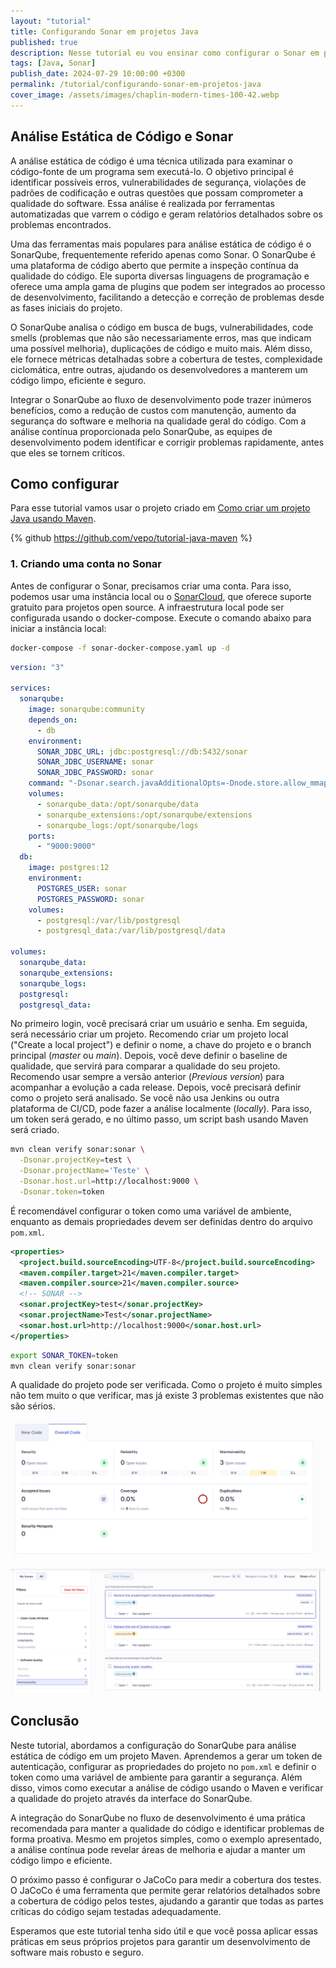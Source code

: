 ```yaml
---
layout: "tutorial"
title: Configurando Sonar em projetos Java
published: true
description: Nesse tutorial eu vou ensinar como configurar o Sonar em projetos Java.
tags: [Java, Sonar]
publish_date: 2024-07-29 10:00:00 +0300
permalink: /tutorial/configurando-sonar-em-projetos-java
cover_image: /assets/images/chaplin-modern-times-100-42.webp
---
```


## Análise Estática de Código e Sonar

A análise estática de código é uma técnica utilizada para examinar o código-fonte de um programa sem executá-lo. O objetivo principal é identificar possíveis erros, vulnerabilidades de segurança, violações de padrões de codificação e outras questões que possam comprometer a qualidade do software. Essa análise é realizada por ferramentas automatizadas que varrem o código e geram relatórios detalhados sobre os problemas encontrados.

Uma das ferramentas mais populares para análise estática de código é o SonarQube, frequentemente referido apenas como Sonar. O SonarQube é uma plataforma de código aberto que permite a inspeção contínua da qualidade do código. Ele suporta diversas linguagens de programação e oferece uma ampla gama de plugins que podem ser integrados ao processo de desenvolvimento, facilitando a detecção e correção de problemas desde as fases iniciais do projeto.

O SonarQube analisa o código em busca de bugs, vulnerabilidades, code smells (problemas que não são necessariamente erros, mas que indicam uma possível melhoria), duplicações de código e muito mais. Além disso, ele fornece métricas detalhadas sobre a cobertura de testes, complexidade ciclomática, entre outras, ajudando os desenvolvedores a manterem um código limpo, eficiente e seguro.

Integrar o SonarQube ao fluxo de desenvolvimento pode trazer inúmeros benefícios, como a redução de custos com manutenção, aumento da segurança do software e melhoria na qualidade geral do código. Com a análise contínua proporcionada pelo SonarQube, as equipes de desenvolvimento podem identificar e corrigir problemas rapidamente, antes que eles se tornem críticos.

## Como configurar

Para esse tutorial vamos usar o projeto criado em [Como criar um projeto Java usando Maven](/tutorial/como-criar-um-projeto-java-usando-maven).

{% github https://github.com/vepo/tutorial-java-maven %}

### 1. Criando uma conta no Sonar

Antes de configurar o Sonar, precisamos criar uma conta. Para isso, podemos usar uma instância local ou o [SonarCloud](https://sonarcloud.io), que oferece suporte gratuito para projetos open source. A infraestrutura local pode ser configurada usando o docker-compose. Execute o comando abaixo para iniciar a instância local:


```bash
docker-compose -f sonar-docker-compose.yaml up -d
```

```yaml
version: "3"

services:
  sonarqube:
    image: sonarqube:community
    depends_on:
      - db
    environment:
      SONAR_JDBC_URL: jdbc:postgresql://db:5432/sonar
      SONAR_JDBC_USERNAME: sonar
      SONAR_JDBC_PASSWORD: sonar
    command: "-Dsonar.search.javaAdditionalOpts=-Dnode.store.allow_mmap=false"
    volumes:
      - sonarqube_data:/opt/sonarqube/data
      - sonarqube_extensions:/opt/sonarqube/extensions
      - sonarqube_logs:/opt/sonarqube/logs
    ports:
      - "9000:9000"
  db:
    image: postgres:12
    environment:
      POSTGRES_USER: sonar
      POSTGRES_PASSWORD: sonar
    volumes:
      - postgresql:/var/lib/postgresql
      - postgresql_data:/var/lib/postgresql/data

volumes:
  sonarqube_data:
  sonarqube_extensions:
  sonarqube_logs:
  postgresql:
  postgresql_data:
```

No primeiro login, você precisará criar um usuário e senha. Em seguida, será necessário criar um projeto. Recomendo criar um projeto local ("Create a local project") e definir o nome, a chave do projeto e o branch principal (_master_ ou _main_). Depois, você deve definir o baseline de qualidade, que servirá para comparar a qualidade do seu projeto. Recomendo usar sempre a versão anterior (_Previous version_) para acompanhar a evolução a cada release. Depois, você precisará definir como o projeto será analisado. Se você não usa Jenkins ou outra plataforma de CI/CD, pode fazer a análise localmente (_locally_). Para isso, um token será gerado, e no último passo, um script bash usando Maven será criado.

```bash
mvn clean verify sonar:sonar \
  -Dsonar.projectKey=test \
  -Dsonar.projectName='Teste' \
  -Dsonar.host.url=http://localhost:9000 \
  -Dsonar.token=token
```

É recomendável configurar o token como uma variável de ambiente, enquanto as demais propriedades devem ser definidas dentro do arquivo `pom.xml`.

```xml
<properties>
  <project.build.sourceEncoding>UTF-8</project.build.sourceEncoding>
  <maven.compiler.target>21</maven.compiler.target>
  <maven.compiler.source>21</maven.compiler.source>
  <!-- SONAR -->
  <sonar.projectKey>test</sonar.projectKey>
  <sonar.projectName>Test</sonar.projectName>
  <sonar.host.url>http://localhost:9000</sonar.host.url>
</properties>
```

```bash
export SONAR_TOKEN=token
mvn clean verify sonar:sonar
```

A qualidade do projeto pode ser verificada. Como o projeto é muito simples não tem muito o que verificar, mas já existe 3 problemas existentes que não são sérios.

![Qualidade geral do projeto](/assets/images/sonar/sonar.png)

![Problemas encontrados](/assets/images/sonar/issues.png)

## Conclusão

Neste tutorial, abordamos a configuração do SonarQube para análise estática de código em um projeto Maven. Aprendemos a gerar um token de autenticação, configurar as propriedades do projeto no `pom.xml` e definir o token como uma variável de ambiente para garantir a segurança. Além disso, vimos como executar a análise de código usando o Maven e verificar a qualidade do projeto através da interface do SonarQube.

A integração do SonarQube no fluxo de desenvolvimento é uma prática recomendada para manter a qualidade do código e identificar problemas de forma proativa. Mesmo em projetos simples, como o exemplo apresentado, a análise contínua pode revelar áreas de melhoria e ajudar a manter um código limpo e eficiente.

O próximo passo é configurar o JaCoCo para medir a cobertura dos testes. O JaCoCo é uma ferramenta que permite gerar relatórios detalhados sobre a cobertura de código pelos testes, ajudando a garantir que todas as partes críticas do código sejam testadas adequadamente.

Esperamos que este tutorial tenha sido útil e que você possa aplicar essas práticas em seus próprios projetos para garantir um desenvolvimento de software mais robusto e seguro.
